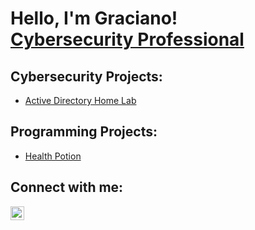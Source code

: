 <h1>Hello, I'm Graciano! <br/> <a href="https://www.linkedin.com/in/graciano-barrera">Cybersecurity Professional</a>

<h2>Cybersecurity Projects:</h2>

- [Active Directory Home Lab](https://github.com/CyberDefender369/ActiveDirectoryLab)
<h2>Programming Projects:</h2>

- [Health Potion](https://github.com/CyberDefender369/Health-Potion)

<h2>Connect with me:</h2>

[<img align="left" alt="Graciano Barrera | LinkedIn" width="22px" src="https://cdn.jsdelivr.net/npm/simple-icons@v3/icons/linkedin.svg" />][linkedin]

[linkedin]: https://linkedin.com/in/graciano-barrera
